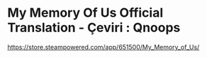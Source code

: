# My Memory Of Us Official Translation - Çeviri : Qnoops

https://store.steampowered.com/app/651500/My_Memory_of_Us/
